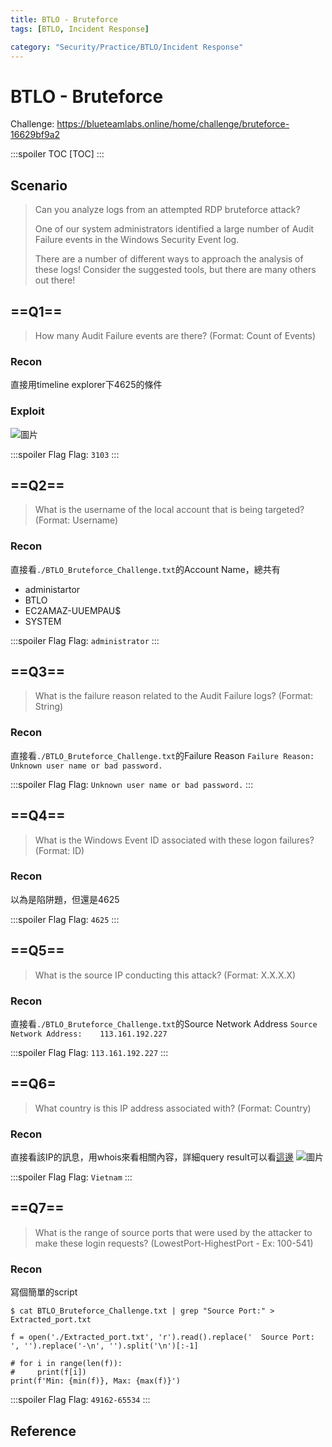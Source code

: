 ```yaml
---
title: BTLO - Bruteforce
tags: [BTLO, Incident Response]

category: "Security/Practice/BTLO/Incident Response"
---
```


# BTLO - Bruteforce
<!-- more -->
Challenge: https://blueteamlabs.online/home/challenge/bruteforce-16629bf9a2

:::spoiler TOC
[TOC]
:::

## Scenario
> Can you analyze logs from an attempted RDP bruteforce attack?
>
>One of our system administrators identified a large number of Audit Failure events in the Windows Security Event log.
>
>There are a number of different ways to approach the analysis of these logs! Consider the suggested tools, but there are many others out there! 

## ==Q1==
> How many Audit Failure events are there? (Format: Count of Events)

### Recon
直接用timeline explorer下4625的條件

### Exploit
![圖片](https://hackmd.io/_uploads/HJGemkJdp.png)

:::spoiler Flag
Flag: `3103`
:::

## ==Q2==
> What is the username of the local account that is being targeted? (Format: Username)

### Recon
直接看`./BTLO_Bruteforce_Challenge.txt`的Account Name，總共有
* administartor
* BTLO
* EC2AMAZ-UUEMPAU$
* SYSTEM

:::spoiler Flag
Flag: `administrator`
:::

## ==Q3==
> What is the failure reason related to the Audit Failure logs? (Format: String)

### Recon
直接看`./BTLO_Bruteforce_Challenge.txt`的Failure Reason
`Failure Reason:		Unknown user name or bad password.`

:::spoiler Flag
Flag: `Unknown user name or bad password.`
:::

## ==Q4==
> What is the Windows Event ID associated with these logon failures? (Format: ID)

### Recon
以為是陷阱題，但還是4625

:::spoiler Flag
Flag: `4625`
:::

## ==Q5==
> What is the source IP conducting this attack? (Format: X.X.X.X)

### Recon
直接看`./BTLO_Bruteforce_Challenge.txt`的Source Network Address
`Source Network Address:	113.161.192.227`

:::spoiler Flag
Flag: `113.161.192.227`
:::

## ==Q6=
> What country is this IP address associated with? (Format: Country)

### Recon
直接看該IP的訊息，用whois來看相關內容，詳細query result可以看[這邊](https://www.whois.com/whois/113.161.192.227)
![圖片](https://hackmd.io/_uploads/SkpdSJy_a.png)

:::spoiler Flag
Flag: `Vietnam`
:::

## ==Q7==
> What is the range of source ports that were used by the attacker to make these login requests? (LowestPort-HighestPort - Ex: 100-541)

### Recon
寫個簡單的script
```bash!
$ cat BTLO_Bruteforce_Challenge.txt | grep "Source Port:" > Extracted_port.txt
```

```python!
f = open('./Extracted_port.txt', 'r').read().replace('	Source Port:		', '').replace('-\n', '').split('\n')[:-1]

# for i in range(len(f)):
#     print(f[i])
print(f'Min: {min(f)}, Max: {max(f)}')
```

:::spoiler Flag
Flag: `49162-65534`
:::

## Reference
[^wp1]:[Blue Teams Labs Online | Bruteforce](https://medium.com/@ERBATMAN/blue-teams-labs-online-bruteforce-49cc3e774fdd)